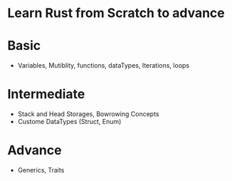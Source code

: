 # Learn Rust from Scratch to advance

# Basic
- Variables, Mutiblity, functions, dataTypes, Iterations, loops

# Intermediate
- Stack and Head Storages, Bowrowing Concepts
- Custome DataTypes (Struct, Enum)

# Advance
- Generics, Traits